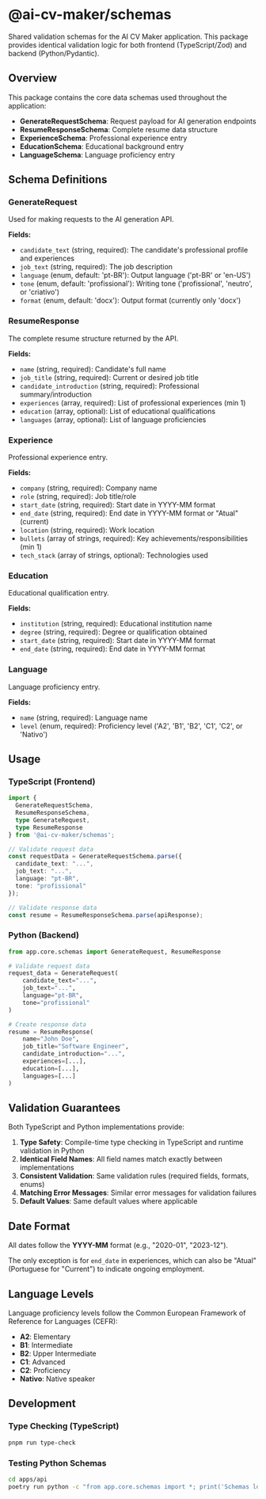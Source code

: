 # @ai-cv-maker/schemas

Shared validation schemas for the AI CV Maker application. This package provides identical validation logic for both frontend (TypeScript/Zod) and backend (Python/Pydantic).

## Overview

This package contains the core data schemas used throughout the application:

- **GenerateRequestSchema**: Request payload for AI generation endpoints
- **ResumeResponseSchema**: Complete resume data structure
- **ExperienceSchema**: Professional experience entry
- **EducationSchema**: Educational background entry
- **LanguageSchema**: Language proficiency entry

## Schema Definitions

### GenerateRequest

Used for making requests to the AI generation API.

**Fields:**
- `candidate_text` (string, required): The candidate's professional profile and experiences
- `job_text` (string, required): The job description
- `language` (enum, default: 'pt-BR'): Output language ('pt-BR' or 'en-US')
- `tone` (enum, default: 'profissional'): Writing tone ('profissional', 'neutro', or 'criativo')
- `format` (enum, default: 'docx'): Output format (currently only 'docx')

### ResumeResponse

The complete resume structure returned by the API.

**Fields:**
- `name` (string, required): Candidate's full name
- `job_title` (string, required): Current or desired job title
- `candidate_introduction` (string, required): Professional summary/introduction
- `experiences` (array, required): List of professional experiences (min 1)
- `education` (array, optional): List of educational qualifications
- `languages` (array, optional): List of language proficiencies

### Experience

Professional experience entry.

**Fields:**
- `company` (string, required): Company name
- `role` (string, required): Job title/role
- `start_date` (string, required): Start date in YYYY-MM format
- `end_date` (string, required): End date in YYYY-MM format or "Atual" (current)
- `location` (string, required): Work location
- `bullets` (array of strings, required): Key achievements/responsibilities (min 1)
- `tech_stack` (array of strings, optional): Technologies used

### Education

Educational qualification entry.

**Fields:**
- `institution` (string, required): Educational institution name
- `degree` (string, required): Degree or qualification obtained
- `start_date` (string, required): Start date in YYYY-MM format
- `end_date` (string, required): End date in YYYY-MM format

### Language

Language proficiency entry.

**Fields:**
- `name` (string, required): Language name
- `level` (enum, required): Proficiency level ('A2', 'B1', 'B2', 'C1', 'C2', or 'Nativo')

## Usage

### TypeScript (Frontend)

```typescript
import { 
  GenerateRequestSchema, 
  ResumeResponseSchema,
  type GenerateRequest,
  type ResumeResponse
} from '@ai-cv-maker/schemas';

// Validate request data
const requestData = GenerateRequestSchema.parse({
  candidate_text: "...",
  job_text: "...",
  language: "pt-BR",
  tone: "profissional"
});

// Validate response data
const resume = ResumeResponseSchema.parse(apiResponse);
```

### Python (Backend)

```python
from app.core.schemas import GenerateRequest, ResumeResponse

# Validate request data
request_data = GenerateRequest(
    candidate_text="...",
    job_text="...",
    language="pt-BR",
    tone="profissional"
)

# Create response data
resume = ResumeResponse(
    name="John Doe",
    job_title="Software Engineer",
    candidate_introduction="...",
    experiences=[...],
    education=[...],
    languages=[...]
)
```

## Validation Guarantees

Both TypeScript and Python implementations provide:

1. **Type Safety**: Compile-time type checking in TypeScript and runtime validation in Python
2. **Identical Field Names**: All field names match exactly between implementations
3. **Consistent Validation**: Same validation rules (required fields, formats, enums)
4. **Matching Error Messages**: Similar error messages for validation failures
5. **Default Values**: Same default values where applicable

## Date Format

All dates follow the **YYYY-MM** format (e.g., "2020-01", "2023-12").

The only exception is for `end_date` in experiences, which can also be "Atual" (Portuguese for "Current") to indicate ongoing employment.

## Language Levels

Language proficiency levels follow the Common European Framework of Reference for Languages (CEFR):

- **A2**: Elementary
- **B1**: Intermediate
- **B2**: Upper Intermediate
- **C1**: Advanced
- **C2**: Proficiency
- **Nativo**: Native speaker

## Development

### Type Checking (TypeScript)

```bash
pnpm run type-check
```

### Testing Python Schemas

```bash
cd apps/api
poetry run python -c "from app.core.schemas import *; print('Schemas loaded successfully')"
```
